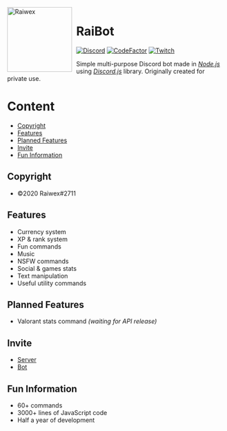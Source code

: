 <img width="150" height="150" align="left" style="float: left; margin: 0 10px 0 0;" alt="Raiwex" src="https://i.imgur.com/AI9x7XG.png">

# RaiBot

[![Discord](https://img.shields.io/discord/347876379645313024.svg?logo=discord&colorB=7289DA)](https://discord.gg/KD457qA)
[![CodeFactor](https://www.codefactor.io/repository/github/raiwex/raibot/badge)](https://www.codefactor.io/repository/github/raiwex/raibot)
[![Twitch](https://img.shields.io/twitch/status/raiwexoxo)](https://www.twitch.tv/raiwexoxo)

Simple multi-purpose Discord bot made in *[Node.js](https://nodejs.org/en/)* using *[Discord.js](https://discord.js.org/#/)* library. Originally created for private use.

# Content
- [Copyright](#copyright)
- [Features](#features)
- [Planned Features](#planned-features)
- [Invite](#invite)
- [Fun Information](#fun-information)

## Copyright
- ©2020 Raiwex#2711

## Features
- Currency system
- XP & rank system
- Fun commands
- Music
- NSFW commands
- Social & games stats
- Text manipulation
- Useful utility commands

## Planned Features
- Valorant stats command *(waiting for API release)*

## Invite
- [Server](https://discord.gg/KD457qA)
- [Bot](https://discord.com/oauth2/authorize?client_id=668244314718994465&scope=bot&permissions=8)

## Fun Information
- 60+ commands
- 3000+ lines of JavaScript code
- Half a year of development